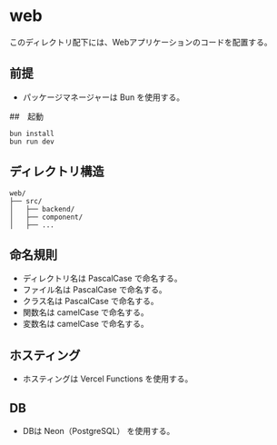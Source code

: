 # web

このディレクトリ配下には、Webアプリケーションのコードを配置する。

## 前提
- パッケージマネージャーは Bun を使用する。

##　起動
```
bun install
bun run dev
```

## ディレクトリ構造

```
web/
├── src/
│   ├── backend/
│   ├── component/
│   ├── ...
```

## 命名規則

- ディレクトリ名は PascalCase で命名する。
- ファイル名は PascalCase で命名する。
- クラス名は PascalCase で命名する。
- 関数名は camelCase で命名する。
- 変数名は camelCase で命名する。

## ホスティング

- ホスティングは Vercel Functions を使用する。

## DB

- DBは Neon（PostgreSQL） を使用する。

